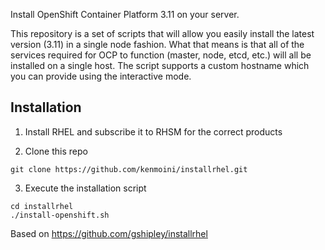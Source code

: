 Install OpenShift Container Platform 3.11 on your server.

This repository is a set of scripts that will allow you easily install the latest version (3.11) in a single node fashion.  What that means is that all of the services required for OCP to function (master, node, etcd, etc.) will all be installed on a single host.  The script supports a custom hostname which you can provide using the interactive mode.

## Installation

1. Install RHEL and subscribe it to RHSM for the correct products 

2. Clone this repo

```
git clone https://github.com/kenmoini/installrhel.git
```

3. Execute the installation script

```
cd installrhel
./install-openshift.sh
```

Based on https://github.com/gshipley/installrhel
